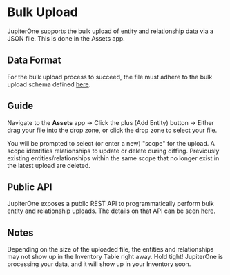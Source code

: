 # Bulk Upload

JupiterOne supports the bulk upload of entity and relationship data via a JSON file. This is done in the Assets app.

## Data Format

For the bulk upload process to succeed, the file must adhere to the bulk upload schema defined [here](../APIs_and-integrations/APIs/bulk-upload-schema.md).

## Guide

Navigate to the **Assets** app -> Click the plus (Add Entity) button -> Either drag your file into the drop zone, or click the drop zone to select your file.

You will be prompted to select (or enter a new) "scope" for the upload. A scope identifies relationships to update or delete during diffing. Previously existing entities/relationships within the same scope that no longer exist in the latest upload are deleted.

## Public API

JupiterOne exposes a public REST API to programmatically perform bulk entity and relationship uploads. The details on that API can be seen [here](../APIs_and-integrations/APIs/jupiterone-api.md).

## Notes

Depending on the size of the uploaded file, the entities and relationships may not show up in the Inventory Table right away. Hold tight! JupiterOne is processing your data, and it will show up in your Inventory soon.
